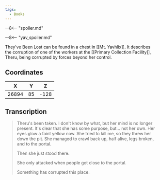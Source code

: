 ```yaml
---
tags:
  - Books
---
```


--8<-- "spoiler.md"

--8<-- "yav_spoiler.md"

They've Been Lost can be found in a chest in [[Mt. Yavhlix]]. It describes the corruption of one of the workers at the [[Primary Collection Facility]], Theru, being corrupted by forces beyond her control.

## Coordinates
| **X** | **Y** | **Z** |
| :---: | :---: | :---: |
| 26894 |  85   | -128  |

## Transcription
> Theru's been taken. I don't know by what, but her mind is no longer present. It's clear that she has some purpose, but... not her own. Her eyes glow a faint yellow now. She tried to kill me, so they threw her down the pit. She managed to crawl back up, half alive, legs broken, and to the portal.
>
> Then she just stood there.
>
> She only attacked when people got close to the portal.
>
> Something has corrupted this place.



